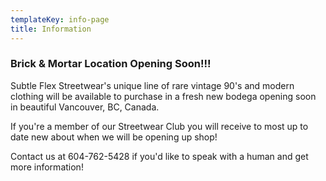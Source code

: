 ```yaml
---
templateKey: info-page
title: Information
---
```

### Brick & Mortar Location Opening Soon!!!

Subtle Flex Streetwear's unique line of rare vintage 90's and modern clothing will be available to purchase in a fresh new bodega opening soon in beautiful Vancouver, BC, Canada.

If you're a member of our Streetwear Club you will receive to most up to date new about when we will be opening up shop!

Contact us at 604-762-5428 if you'd like to speak with a human and get more information!